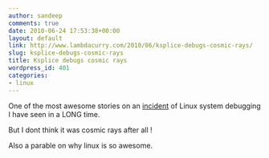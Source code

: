 ```yaml
---
author: sandeep
comments: true
date: 2010-06-24 17:53:38+00:00
layout: default
link: http://www.lambdacurry.com/2010/06/ksplice-debugs-cosmic-rays/
slug: ksplice-debugs-cosmic-rays
title: Ksplice debugs cosmic rays
wordpress_id: 401
categories:
- linux
---
```


One of the most awesome stories on an [incident](http://blog.ksplice.com/2010/06/attack-of-the-cosmic-rays/) of Linux system debugging I have seen in a LONG time.

But I dont think it was cosmic rays after all !

Also a parable on why linux is so awesome.
